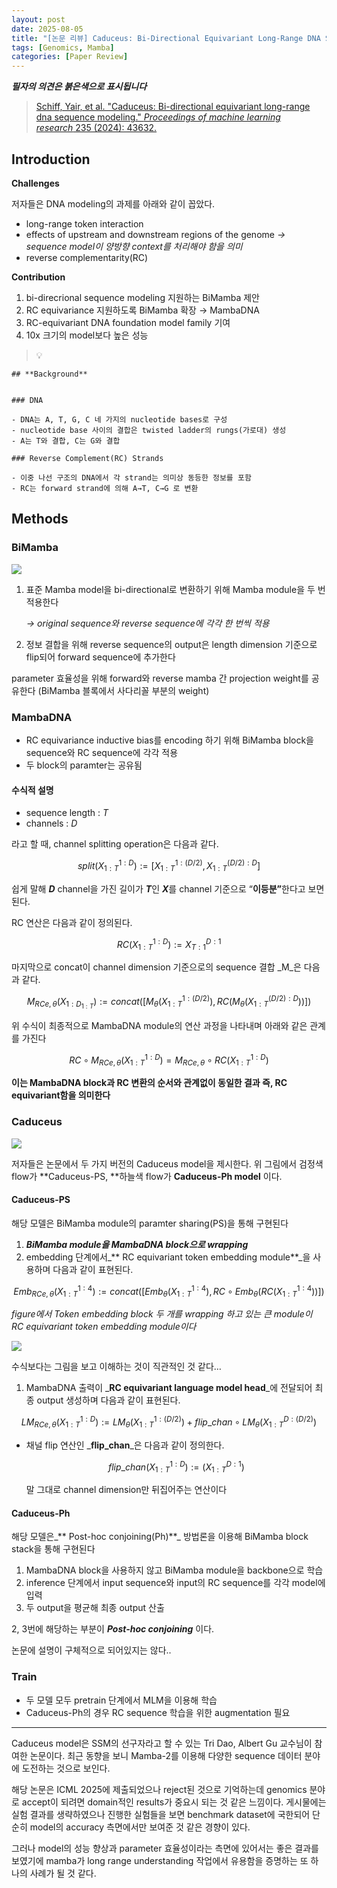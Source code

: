 ```yaml
---
layout: post
date: 2025-08-05
title: "[논문 리뷰] Caduceus: Bi-Directional Equivariant Long-Range DNA Sequence Modeling"
tags: [Genomics, Mamba]
categories: [Paper Review]
---
```


<span class="notion-red">_**필자의 의견은 붉은색으로 표시됩니다**_</span>


> [Schiff, Yair, et al. "Caduceus: Bi-directional equivariant long-range dna sequence modeling." ](https://pmc.ncbi.nlm.nih.gov/articles/PMC12189541/)[_Proceedings of machine learning research_](https://pmc.ncbi.nlm.nih.gov/articles/PMC12189541/)[ 235 (2024): 43632.](https://pmc.ncbi.nlm.nih.gov/articles/PMC12189541/)



## Introduction


**Challenges**


저자들은 DNA modeling의 과제를 아래와 같이 꼽았다.

- long-range token interaction
- effects of upstream and downstream regions of the genome 
_→ sequence model이 양방향 context를 처리해야 함을 의미_
- reverse complementarity(RC)

**Contribution**

1. bi-direcrional sequence modeling 지원하는 BiMamba 제안
1. RC equivariance 지원하도록 BiMamba 확장 → MambaDNA
1. RC-equivariant DNA foundation model family 기여
1. 10x 크기의 model보다 높은 성능

> 💡 


	## **Background**


	### DNA

	- DNA는 A, T, G, C 네 가지의 nucleotide bases로 구성
	- nucleotide base 사이의 결합은 twisted ladder의 rungs(가로대) 생성
	- A는 T와 결합, C는 G와 결합

	### Reverse Complement(RC) Strands

	- 이중 나선 구조의 DNA에서 각 strand는 의미상 동등한 정보를 포함
	- RC는 forward strand에 의해 A→T, C→G 로 변환


## Methods



### BiMamba


![](https://prod-files-secure.s3.us-west-2.amazonaws.com/542b861c-36a8-4051-84e5-8804b6728dba/2c247d59-7815-4980-99f0-8f0d21f445a7/image.png?X-Amz-Algorithm=AWS4-HMAC-SHA256&X-Amz-Content-Sha256=UNSIGNED-PAYLOAD&X-Amz-Credential=ASIAZI2LB4662RQL7QVU%2F20250904%2Fus-west-2%2Fs3%2Faws4_request&X-Amz-Date=20250904T200130Z&X-Amz-Expires=3600&X-Amz-Security-Token=IQoJb3JpZ2luX2VjEPz%2F%2F%2F%2F%2F%2F%2F%2F%2F%2FwEaCXVzLXdlc3QtMiJHMEUCIQCqF670xgVJvkJdKGSofGUgRX3k4QbBdfNCDO7QSET%2B7wIgU%2F9JfV3h7CRkiGMy2swK8A%2FW85ZSulZ862Zpce2%2BCb0q%2FwMIZRAAGgw2Mzc0MjMxODM4MDUiDAA92gk93NvzLtLScCrcA6trfe4stZ1zcWcRMnWzx0I0F%2Bld9LbIMjSwTvmrWzaVdukeZ5KnWc9dJLHCYhWfhA1jwAgGUG5Glkqkn%2BX7zZW%2BHe3g%2Ba%2B6UKdCSaR3og37JqEbtfCj8%2FCo87TiWGUQYcmGuyiG1TT%2FxcbtvMuJHJATQCAQImCT8jAnjAqNJuvlxoQD2zT4uEpXRAQ1Jgur%2FZtxU7040LYzeoaLovgSVhDNNfNLu%2BcXLP7Cs6qeMZ980SBnsRGeQzGYL8AmywaqjlVfSXfojX4xWPiwrjjxiRAKhTsZgnns5f%2Ffe%2BQ0QJqVp6cbG%2BWf56kNkrODG5j%2B33Bmws1wp5YdmqYM1Zc%2FAeHiLAPbmFoaalSoG%2BMMZxHIc45O3QNNwGJbBdzRvgxAKowgr9Z6YXhwQ%2BjTCbpnOk3QcFNuK5sb1D5RPU7Xyk6rU7uaCO09gzkTc4YK%2Bb1vefhY8kvo7eun5cHrDEx5ORsSXZ9duNaW4pJhzFO0RTQTkYYp7ATCpd52dTTDd5Q%2Bwiv%2BG3Og52q1LZA8aQH2ANHZ%2BW9Qi%2BxK6ioh6SaoPcRKX13QQA3O379CRJMdOH5AYI2rW9vmkPv7PcaGndNLu4F2FYZQAhkHcv%2FhiiSAU85htKUZ7ejBgPhR%2Fyn%2BMPnZ58UGOqUByRmDkbuxv8ry8ATsGECE5VdFsXuvZt%2F02sklxdPcCItgmynBobN539SCpN8y7Ay41Cmh3G4zZcys3v6ChYy5rRqSycCmmUQgXIIudPVKeDsClc1k7uwdEV%2Bli7ZMcRh0%2FKrMAvUFeESbQW74%2Fg8dX1KefpRz5%2B%2BFdVR0DaT7tqVX9KsiessHzVxhaUhP%2FSRIjDRnxrWpDApZ5UAkpSIXfPiLNGZ4&X-Amz-Signature=3c68e0a0f8deeecb4d04941c19c7bc6eb3fce5c0a9048bbdad171ea4b60721b2&X-Amz-SignedHeaders=host&x-amz-checksum-mode=ENABLED&x-id=GetObject)

1. 표준 Mamba model을 bi-directional로 변환하기 위해 Mamba module을 두 번 적용한다

	_→ original sequence와 reverse sequence에 각각 한 번씩 적용_

1. 정보 결합을 위해 reverse sequence의 output은 length dimension 기준으로 flip되어 forward sequence에 추가한다

parameter 효율성을 위해 forward와 reverse mamba 간 projection weight를 공유한다 (BiMamba 블록에서 사다리꼴 부분의 weight)



### MambaDNA

- RC equivariance inductive bias를 encoding 하기 위해 BiMamba block을 sequence와 RC sequence에 각각 적용
- 두 block의 paramter는 공유됨


#### 수식적 설명

- sequence length : _T_
- channels : _D_

라고 할 때,  channel splitting operation은 다음과 같다.


$$
split(X^{1:D}_{1:T}):=[X^{1:(D/2)}_{1:T},X^{(D/2):D}_{1:T}]
$$


<span class="notion-red">쉽게 말해 </span><span class="notion-red">_**D**_</span><span class="notion-red"> channel을 가진 길이가 </span><span class="notion-red">_**T**_</span><span class="notion-red">인 </span><span class="notion-red">_**X**_</span><span class="notion-red">를 channel 기준으로 “</span><span class="notion-red">**이등분”**</span><span class="notion-red">한다고 보면 된다.</span>


RC 연산은 다음과 같이 정의된다.


$$
RC(X^{1:D}_{1:T}):=X^{D:1}_{T:1}
$$


마지막으로 concat이 channel dimension 기준으로의 sequence 결합 _M_은 다음과 같다.


$$
M_{RCe,\theta}(X_{1:D_{1:T}}):=concat([M_{\theta}(X^{1:(D/2)}_{1:T}),RC(M_{\theta}(X^{(D/2):D}_{1:T}))])
$$


위 수식이 최종적으로 MambaDNA module의 연산 과정을 나타내며 아래와 같은 관계를 가진다


$$
RC\circ M_{RCe,\theta}(X^{1:D}_{1:T}) = M_{RCe,\theta} \circ RC(X^{1:D}_{1:T})
$$


**이는 MambaDNA block과 RC 변환의 순서와 관계없이 동일한 결과 즉, RC equivariant함을 의미한다**



### Caduceus


![](https://prod-files-secure.s3.us-west-2.amazonaws.com/542b861c-36a8-4051-84e5-8804b6728dba/f94a60d7-8145-473b-aef9-7c68d3ec604a/image.png?X-Amz-Algorithm=AWS4-HMAC-SHA256&X-Amz-Content-Sha256=UNSIGNED-PAYLOAD&X-Amz-Credential=ASIAZI2LB4662RQL7QVU%2F20250904%2Fus-west-2%2Fs3%2Faws4_request&X-Amz-Date=20250904T200130Z&X-Amz-Expires=3600&X-Amz-Security-Token=IQoJb3JpZ2luX2VjEPz%2F%2F%2F%2F%2F%2F%2F%2F%2F%2FwEaCXVzLXdlc3QtMiJHMEUCIQCqF670xgVJvkJdKGSofGUgRX3k4QbBdfNCDO7QSET%2B7wIgU%2F9JfV3h7CRkiGMy2swK8A%2FW85ZSulZ862Zpce2%2BCb0q%2FwMIZRAAGgw2Mzc0MjMxODM4MDUiDAA92gk93NvzLtLScCrcA6trfe4stZ1zcWcRMnWzx0I0F%2Bld9LbIMjSwTvmrWzaVdukeZ5KnWc9dJLHCYhWfhA1jwAgGUG5Glkqkn%2BX7zZW%2BHe3g%2Ba%2B6UKdCSaR3og37JqEbtfCj8%2FCo87TiWGUQYcmGuyiG1TT%2FxcbtvMuJHJATQCAQImCT8jAnjAqNJuvlxoQD2zT4uEpXRAQ1Jgur%2FZtxU7040LYzeoaLovgSVhDNNfNLu%2BcXLP7Cs6qeMZ980SBnsRGeQzGYL8AmywaqjlVfSXfojX4xWPiwrjjxiRAKhTsZgnns5f%2Ffe%2BQ0QJqVp6cbG%2BWf56kNkrODG5j%2B33Bmws1wp5YdmqYM1Zc%2FAeHiLAPbmFoaalSoG%2BMMZxHIc45O3QNNwGJbBdzRvgxAKowgr9Z6YXhwQ%2BjTCbpnOk3QcFNuK5sb1D5RPU7Xyk6rU7uaCO09gzkTc4YK%2Bb1vefhY8kvo7eun5cHrDEx5ORsSXZ9duNaW4pJhzFO0RTQTkYYp7ATCpd52dTTDd5Q%2Bwiv%2BG3Og52q1LZA8aQH2ANHZ%2BW9Qi%2BxK6ioh6SaoPcRKX13QQA3O379CRJMdOH5AYI2rW9vmkPv7PcaGndNLu4F2FYZQAhkHcv%2FhiiSAU85htKUZ7ejBgPhR%2Fyn%2BMPnZ58UGOqUByRmDkbuxv8ry8ATsGECE5VdFsXuvZt%2F02sklxdPcCItgmynBobN539SCpN8y7Ay41Cmh3G4zZcys3v6ChYy5rRqSycCmmUQgXIIudPVKeDsClc1k7uwdEV%2Bli7ZMcRh0%2FKrMAvUFeESbQW74%2Fg8dX1KefpRz5%2B%2BFdVR0DaT7tqVX9KsiessHzVxhaUhP%2FSRIjDRnxrWpDApZ5UAkpSIXfPiLNGZ4&X-Amz-Signature=e374b5b97f177ae60ac5478f4d5941729b22a4ec116b8d4efc4f32a602afca16&X-Amz-SignedHeaders=host&x-amz-checksum-mode=ENABLED&x-id=GetObject)


저자들은 논문에서 두 가지 버전의 Caduceus model을 제시한다. 위 그림에서 검정색 flow가 **Caduceus-PS, **하늘색 flow가 **Caduceus-Ph model** 이다.



#### Caduceus-PS


해당 모델은 BiMamba module의 paramter sharing(PS)을 통해 구현된다

1. _**BiMamba module을 MambaDNA block으로 wrapping**_
1. embedding 단계에서_** RC equivariant token embedding module**_을 사용하며 다음과 같이 표현된다.

$$
Emb_{RCe,\theta}(X^{1:4}_{1:T}):=concat([Emb_{\theta}(X^{1:4}_{1:T}),RC \circ Emb_{\theta}(RC(X^{1:4}_{1:T}))])
$$


_figure에서 Token embedding block 두 개를 wrapping 하고 있는 큰 module이 RC equivariant token embedding module이다_


![](https://prod-files-secure.s3.us-west-2.amazonaws.com/542b861c-36a8-4051-84e5-8804b6728dba/b175e4da-71eb-4e91-8c23-a06dabe673c9/image.png?X-Amz-Algorithm=AWS4-HMAC-SHA256&X-Amz-Content-Sha256=UNSIGNED-PAYLOAD&X-Amz-Credential=ASIAZI2LB4662RQL7QVU%2F20250904%2Fus-west-2%2Fs3%2Faws4_request&X-Amz-Date=20250904T200130Z&X-Amz-Expires=3600&X-Amz-Security-Token=IQoJb3JpZ2luX2VjEPz%2F%2F%2F%2F%2F%2F%2F%2F%2F%2FwEaCXVzLXdlc3QtMiJHMEUCIQCqF670xgVJvkJdKGSofGUgRX3k4QbBdfNCDO7QSET%2B7wIgU%2F9JfV3h7CRkiGMy2swK8A%2FW85ZSulZ862Zpce2%2BCb0q%2FwMIZRAAGgw2Mzc0MjMxODM4MDUiDAA92gk93NvzLtLScCrcA6trfe4stZ1zcWcRMnWzx0I0F%2Bld9LbIMjSwTvmrWzaVdukeZ5KnWc9dJLHCYhWfhA1jwAgGUG5Glkqkn%2BX7zZW%2BHe3g%2Ba%2B6UKdCSaR3og37JqEbtfCj8%2FCo87TiWGUQYcmGuyiG1TT%2FxcbtvMuJHJATQCAQImCT8jAnjAqNJuvlxoQD2zT4uEpXRAQ1Jgur%2FZtxU7040LYzeoaLovgSVhDNNfNLu%2BcXLP7Cs6qeMZ980SBnsRGeQzGYL8AmywaqjlVfSXfojX4xWPiwrjjxiRAKhTsZgnns5f%2Ffe%2BQ0QJqVp6cbG%2BWf56kNkrODG5j%2B33Bmws1wp5YdmqYM1Zc%2FAeHiLAPbmFoaalSoG%2BMMZxHIc45O3QNNwGJbBdzRvgxAKowgr9Z6YXhwQ%2BjTCbpnOk3QcFNuK5sb1D5RPU7Xyk6rU7uaCO09gzkTc4YK%2Bb1vefhY8kvo7eun5cHrDEx5ORsSXZ9duNaW4pJhzFO0RTQTkYYp7ATCpd52dTTDd5Q%2Bwiv%2BG3Og52q1LZA8aQH2ANHZ%2BW9Qi%2BxK6ioh6SaoPcRKX13QQA3O379CRJMdOH5AYI2rW9vmkPv7PcaGndNLu4F2FYZQAhkHcv%2FhiiSAU85htKUZ7ejBgPhR%2Fyn%2BMPnZ58UGOqUByRmDkbuxv8ry8ATsGECE5VdFsXuvZt%2F02sklxdPcCItgmynBobN539SCpN8y7Ay41Cmh3G4zZcys3v6ChYy5rRqSycCmmUQgXIIudPVKeDsClc1k7uwdEV%2Bli7ZMcRh0%2FKrMAvUFeESbQW74%2Fg8dX1KefpRz5%2B%2BFdVR0DaT7tqVX9KsiessHzVxhaUhP%2FSRIjDRnxrWpDApZ5UAkpSIXfPiLNGZ4&X-Amz-Signature=da42f7f5fb9bbb2c42e84da43018e83709f09b3aab154e051f61eeff0852ac80&X-Amz-SignedHeaders=host&x-amz-checksum-mode=ENABLED&x-id=GetObject)


<span class="notion-red">수식보다는 그림을 보고 이해하는 것이 직관적인 것 같다…</span>

1. MambaDNA 출력이 _**RC equivariant language model head**_에 전달되어 최종 output 생성하며 다음과 같이 표현된다.

$$
LM_{RCe,\theta}(X^{1:D}_{1:T}):= LM_{\theta}(X^{1:(D/2)}_{1:T})+flip\_chan\circ LM_{\theta}(X^{D:(D/2)}_{1:T})
$$

- 채널 flip 연산인 _**flip\_chan**_은 다음과 같이 정의한다.

	$$
	flip\_chan(X^{1:D}_{1:T}):=(X^{D:1}_{1:T})
	$$


	말 그대로 channel dimension만 뒤집어주는 연산이다



#### Caduceus-Ph


해당 모델은_** Post-hoc conjoining(Ph)**_ 방법론을 이용해 BiMamba block stack을 통해 구현된다

1. MambaDNA block을 사용하지 않고 BiMamba module을 backbone으로 학습
1. inference 단계에서 input sequence와 input의 RC sequence를 각각 model에 입력
1. 두 output을 평균해 최종 output 산출

2, 3번에 해당하는 부분이 _**Post-hoc conjoining**_ 이다.


<span class="notion-red">논문에 설명이 구체적으로 되어있지는 않다..</span>



### Train

- 두 모델 모두 pretrain 단계에서 MLM을 이용해 학습
- Caduceus-Ph의 경우 RC sequence 학습을 위한 augmentation 필요

---


<span class="notion-red">Caduceus model은 SSM의 선구자라고 할 수 있는 Tri Dao, Albert Gu 교수님이 참여한 논문이다. 최근 동향을 보니 Mamba-2를 이용해 다양한 sequence 데이터 분야에 도전하는 것으로 보인다.</span>


<span class="notion-red">해당 논문은 ICML 2025에 제출되었으나 reject된 것으로 기억하는데 genomics 분야로 accept이 되려면 domain적인 results가 중요시 되는 것 같은 느낌이다. 게시물에는 실험 결과를 생략하였으나 진행한 실험들을 보면 benchmark dataset에 국한되어 단순히 model의 accuracy 측면에서만 보여준 것 같은 경향이 있다.</span>


<span class="notion-red">그러나 model의 성능 향상과 parameter 효율성이라는 측면에 있어서는 좋은 결과를 보였기에 mamba가 long range understanding 작업에서 유용함을 증명하는 또 하나의 사례가 될 것 같다.</span>

